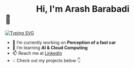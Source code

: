 # <div align="center">Hi, I'm Arash Barabadi</div> 👋  

[![Typing SVG](https://readme-typing-svg.demolab.com/?lines=&nbsp;&nbsp;&nbsp;Autonomous+engineer;&nbsp;&nbsp;&nbsp;Roboticist)](https://git.io/typing-svg)

- 🔭 I’m currently working on **Perception of a fast car**  
- 🌱 I’m learning **AI & Cloud Computing**  
- 📫 Reach me at [LinkedIn](www.linkedin.com/in/arash-barabadi)
- 💡 Check out my projects below 👇  
